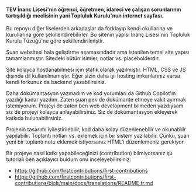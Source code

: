 #### TEV İnanç Lisesi'nin öğrenci, öğretmen, idareci ve çalışan sorunlarının tartışıldığı meclisinin yani Topluluk Kurulu'nun internet sayfası.

Bu repoyu diğer liselerden arkadaşlar da forklayıp kendi okullarına ve kurullarına göre şekillendirebilirler. Bu sitenin yapısı İnanç Lisesi'nin Topluluk Kurulu Tüzüğü'ne göre şekillendirilmiştir.

Şuan websitesi hala geliştirme aşamasındadır ama istenilen temel site yapısı tamamlanmıştır. Sitedeki bütün isimler, notlar vs. placeholderdır.

Site kolayca hostlanabilmesi için statik olarak yazılmıştır. HTML, CSS ve JS dışında dil kullanılmamıştır. Eğer sizin daha iyi hosting imkanlarınız varsa kendi forkunuz da backend yazabilirsiniz. 

Daha dokümantasyon yazmadım ve kod yorumları da Github Copilot'ın yazdığı kadar yazdım. Zaten şuan pek de dokümante etmeye vakit ayırmak istemiyorum. Projeyi de zaten ben web development bilmeden yazdıysam siz de projeyi kolayca anlayabilirsiniz. Siz de dokümantasyon ekleyerek katkıda bulunabilirsiniz. 

Projenin tasarımı iyileştirilebilir, kod daha kolay düzenlenebilir ve okunabilir yapılabilir. Toplantı notları vs. eklemek için bir sistem yazılabilir. Çünkü, şuan yeni bir toplantı notu eklemek istiyorsanız HTML'i düzenlemeniz gerekiyor.

Bir projeye nasıl katkı yapabileceğinizi (contribution) bilmiyorsanız şu tutorialı ben açıklayıcı buldum onu inceleyebilirsiniz: 
- https://github.com/firstcontributions/first-contributions
- https://github.com/firstcontributions/first-contributions/blob/main/docs/translations/README.tr.md
